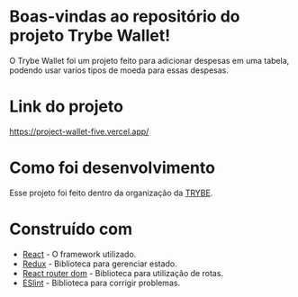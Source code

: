 # Boas-vindas ao repositório do projeto Trybe Wallet!

O Trybe Wallet foi um projeto feito para adicionar despesas em uma tabela, podendo usar varios tipos de moeda para essas despesas.

# Link do projeto

https://project-wallet-five.vercel.app/

# Como foi desenvolvimento

Esse projeto foi feito dentro da organização da <a href="https://www.betrybe.com/" target="blanck" >TRYBE</a>. 

# Construído com 

* <a href="https://pt-br.reactjs.org/">React</a> - O framework utilizado.
* <a href="https://pt-br.reactjs.org/">Redux</a> - Biblioteca para gerenciar estado.
* <a href="https://v5.reactrouter.com/web/guides/quick-start">React router dom</a> - Biblioteca para utilização de rotas.
* <a href="https://eslint.org/">ESlint</a> - Biblioteca para corrigir problemas.
